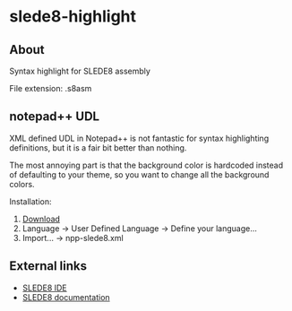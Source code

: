# slede8-highlight

## About

Syntax highlight for SLEDE8 assembly

File extension: .s8asm

## notepad++ UDL

XML defined UDL in Notepad++ is not fantastic for syntax highlighting definitions,
but it is a fair bit better than nothing.

The most annoying part is that the background color is hardcoded instead of defaulting to your theme,
so you want to change all the background colors.

Installation:
1. [Download](https://raw.githubusercontent.com/hanscho/slede8-highlight/main/npp/npp-slede8.xml)
1. Language -> User Defined Language -> Define your language...
1. Import... -> npp-slede8.xml

## External links

* [SLEDE8 IDE](https://slede8.npst.no/)
* [SLEDE8 documentation](https://dass.npst.no/filer/06-d5ae2db1e3a5e09627819701955556ea/SLEDE8.md)